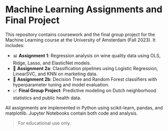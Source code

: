 # Machine Learning Assignments and Final Project

This repository contains coursework and the final group project for the Machine Learning course at the University of Amsterdam (Fall 2023). It includes:

- 📊 **Assignment 1**: Regression analysis on wine quality data using OLS, Ridge, Lasso, and ElasticNet models.
- 🧠 **Assignment 2a**: Classification pipelines using Logistic Regression, LinearSVC, and KNN on marketing data.
- 🌲 **Assignment 2b**: Decision Tree and Random Forest classifiers with hyperparameter tuning and model evaluation.
- 📈 **Final Group Project**: Predictive modeling on Dutch neighborhood statistics and public health data.

All assignments are implemented in Python using scikit-learn, pandas, and matplotlib. Jupyter Notebooks contain both code and analysis.

> For educational use only.
